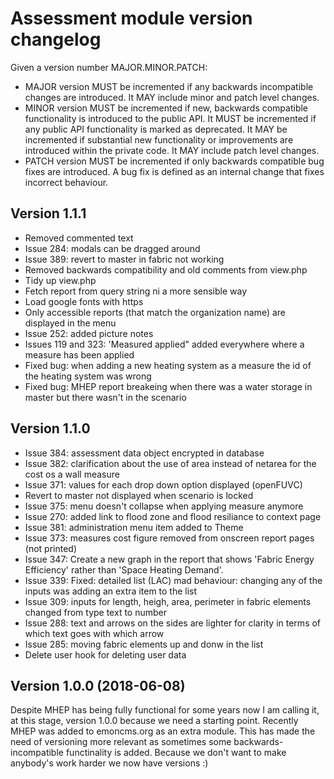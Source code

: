 # Assessment module version changelog
Given a version number MAJOR.MINOR.PATCH:

- MAJOR version MUST be incremented if any backwards incompatible changes are introduced. It MAY include minor and patch level changes. 
- MINOR version MUST be incremented if new, backwards compatible functionality is introduced to the public API. It MUST be incremented if any public API functionality is marked as deprecated. It MAY be incremented if substantial new functionality or improvements are introduced within the private code. It MAY include patch level changes.
- PATCH version MUST be incremented if only backwards compatible bug fixes are introduced. A bug fix is defined as an internal change that fixes incorrect behaviour.


## Version 1.1.1 

 - Removed commented text
 - Issue 284: modals can be dragged around
 - Issue 389: revert to master in fabric not working
 - Removed backwards compatibility and old comments from view.php
 - Tidy up view.php
 - Fetch report from query string ni a more sensible way
 - Load google fonts with https
 - Only accessible reports (that match the organization name) are displayed in the menu
 - Issue 252: added picture notes
 - Issues 119 and 323: 'Measured applied" added everywhere where a measure has been applied
 - Fixed bug: when adding a new heating system as a measure the id of the heating system was wrong
 - Fixed bug: MHEP report breakeing when there was a water storage in master but there wasn't in the scenario


## Version 1.1.0 

 - Issue 384: assessment data object encrypted in database
 - Issue 382: clarification about the use of area instead of netarea for the cost os a wall measure
 - Issue 371: values for each drop down option displayed (openFUVC)
 - Revert to master not displayed when scenario is locked
 - Issue 375: menu doesn't collapse when applying measure anymore
 - Issue 270: added link to flood zone and flood resiliance to context page
 - Issue  381: administration menu item added to Theme
 - Issue 373: measures cost figure removed from onscreen report pages (not printed)
 - Issue 347: Create a new graph in the report that shows 'Fabric Energy Efficiency' rather than 'Space Heating Demand'.
 - Issue 339: Fixed: detailed list (LAC) mad behaviour: changing any of the inputs was adding an extra item to the list
 - Issue 309: inputs for length, heigh, area, perimeter in fabric elements changed from type text to number
 - Issue 288: text and arrows on the sides are lighter for clarity in terms of which text goes with which arrow
 - Issue 285: moving fabric elements up and donw in the list
 - Delete user hook for deleting user data

## Version 1.0.0 (2018-06-08)
Despite MHEP has being fully functional for some years now I am calling it, at this stage, version 1.0.0 because we need a starting point.
Recently MHEP was added to emoncms.org as an extra module. This has made the need of versioning more relevant as sometimes some backwards-incompatible functinality is added. Because we don't want to make anybody's work harder we now have versions :)